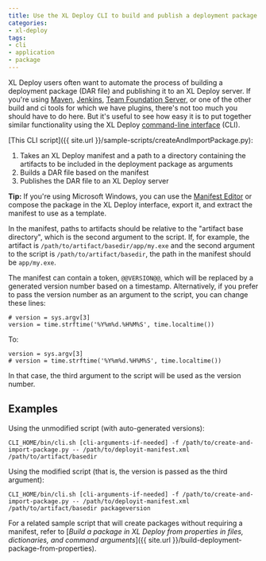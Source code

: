 ```yaml
---
title: Use the XL Deploy CLI to build and publish a deployment package
categories:
- xl-deploy
tags:
- cli
- application
- package
---
```


XL Deploy users often want to automate the process of building a deployment package (DAR file) and publishing it to an XL Deploy server. If you're using [Maven](http://tech.xebialabs.com/deployit-maven-plugin), [Jenkins](https://wiki.jenkins-ci.org/display/JENKINS/XL+Deploy+Plugin), [Team Foundation Server](http://docs.xebialabs.com/releases/latest/tfs-plugin/tfsPluginManual.html), or one of the other build and ci tools for which we have plugins, there's not too much you should have to do here. But it's useful to see how easy it is to put together similar functionality using the XL Deploy [command-line interface](http://docs.xebialabs.com/releases/latest/xl-deploy/climanual.html) (CLI).

[This CLI script]({{ site.url }}/sample-scripts/createAndImportPackage.py):

1. Takes an XL Deploy manifest and a path to a directory containing the artifacts to be included in the deployment package as arguments
2. Builds a DAR file based on the manifest
3. Publishes the DAR file to an XL Deploy server

**Tip:** If you're using Microsoft Windows, you can use the [Manifest Editor](http://docs.xebialabs.com/releases/latest/tfs-plugin/manifestEditorManual.html) or compose the package in the XL Deploy interface, export it, and extract the manifest to use as a template.

In the manifest, paths to artifacts should be relative to the "artifact base directory", which is the second argument to the script. If, for example, the artifact is `/path/to/artifact/basedir/app/my.exe` and the second argument to the script is `/path/to/artifact/basedir`, the path in the manifest should be `app/my.exe`.

The manifest can contain a token, `@@VERSION@@`, which will be replaced by a generated version number based on a timestamp. Alternatively, if you prefer to pass the version number as an argument to the script, you can change these lines:

    # version = sys.argv[3]
    version = time.strftime('%Y%m%d.%H%M%S', time.localtime())

To:

    version = sys.argv[3]
    # version = time.strftime('%Y%m%d.%H%M%S', time.localtime())

In that case, the third argument to the script will be used as the version number.

## Examples

Using the unmodified script (with auto-generated versions):

    CLI_HOME/bin/cli.sh [cli-arguments-if-needed] -f /path/to/create-and-import-package.py -- /path/to/deployit-manifest.xml /path/to/artifact/basedir

Using the modified script (that is, the version is passed as the third argument):
    
    CLI_HOME/bin/cli.sh [cli-arguments-if-needed] -f /path/to/create-and-import-package.py -- /path/to/deployit-manifest.xml /path/to/artifact/basedir packageversion

For a related sample script that will create packages without requiring a manifest, refer to [*Build a package in XL Deploy from properties in files, dictionaries, and command arguments*]({{ site.url }}/build-deployment-package-from-properties).

